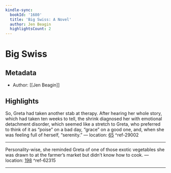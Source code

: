 ```yaml
---
kindle-sync:
  bookId: '1680'
  title: 'Big Swiss: A Novel'
  author: Jen Beagin
  highlightsCount: 2
---
```

# Big Swiss
## Metadata
* Author: [[Jen Beagin]]

## Highlights
So, Greta had taken another stab at therapy. After hearing her whole story, which had taken ten weeks to tell, the shrink diagnosed her with emotional detachment disorder, which seemed like a stretch to Greta, who preferred to think of it as “poise” on a bad day, “grace” on a good one, and, when she was feeling full of herself, “serenity.” — location: [65]() ^ref-29002

---
Personality-wise, she reminded Greta of one of those exotic vegetables she was drawn to at the farmer’s market but didn’t know how to cook. — location: [198]() ^ref-62315

---
